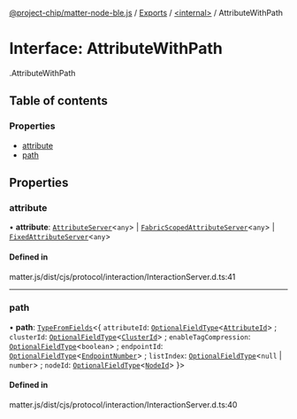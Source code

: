 [@project-chip/matter-node-ble.js](../README.md) / [Exports](../modules.md) / [<internal\>](../modules/internal_.md) / AttributeWithPath

# Interface: AttributeWithPath

[<internal>](../modules/internal_.md).AttributeWithPath

## Table of contents

### Properties

- [attribute](internal_.AttributeWithPath.md#attribute)
- [path](internal_.AttributeWithPath.md#path)

## Properties

### attribute

• **attribute**: [`AttributeServer`](../classes/internal_.AttributeServer.md)<`any`\> \| [`FabricScopedAttributeServer`](../classes/internal_.FabricScopedAttributeServer.md)<`any`\> \| [`FixedAttributeServer`](../classes/internal_.FixedAttributeServer.md)<`any`\>

#### Defined in

matter.js/dist/cjs/protocol/interaction/InteractionServer.d.ts:41

___

### path

• **path**: [`TypeFromFields`](../modules/internal_.md#typefromfields)<{ `attributeId`: [`OptionalFieldType`](internal_.OptionalFieldType.md)<[`AttributeId`](../modules/internal_.md#attributeid)\> ; `clusterId`: [`OptionalFieldType`](internal_.OptionalFieldType.md)<[`ClusterId`](../modules/internal_.md#clusterid)\> ; `enableTagCompression`: [`OptionalFieldType`](internal_.OptionalFieldType.md)<`boolean`\> ; `endpointId`: [`OptionalFieldType`](internal_.OptionalFieldType.md)<[`EndpointNumber`](../modules/internal_.md#endpointnumber)\> ; `listIndex`: [`OptionalFieldType`](internal_.OptionalFieldType.md)<``null`` \| `number`\> ; `nodeId`: [`OptionalFieldType`](internal_.OptionalFieldType.md)<[`NodeId`](../modules/internal_.md#nodeid)\>  }\>

#### Defined in

matter.js/dist/cjs/protocol/interaction/InteractionServer.d.ts:40
